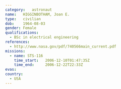 ```yaml
---
category:	astronaut
name:	HIGGINBOTHAM, Joan E.
type:	civilian
dob:	1964-08-03
gender:	Female
qualifications:
  - BSc in electrical engineering
references:
  - http://www.nasa.gov/pdf/740566main_current.pdf
missions:
  - name: STS-116
    time_start:   2006-12-10T01:47:35Z
    time_end:     2006-12-22T22:33Z
evas:
country:
  - USA
---
```

